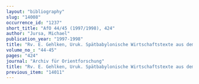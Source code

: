 ```yaml
---
layout: "bibliography"
slug: "14008"
occurrence_id: "1237"
short_title: "AfO 44/45 (1997/1998), 424"
author: "Jursa, Michael"
publication_year: "1997-1998"
title: "Rv. E. Gehlken, Uruk. Spätbabylonische Wirtschaftstexte aus dem Eanna-Archiv II: Texte verschiedenen Inhalts (AUWE 11, 1996)"
volume_no_: "44-45"
pages: "424"
journal: "Archiv für Orientforschung"
title: "Rv. E. Gehlken, Uruk. Spätbabylonische Wirtschaftstexte aus dem Eanna-Archiv II: Texte verschiedenen Inhalts (AUWE 11, 1996)"
previous_item: "14011"
---
```

